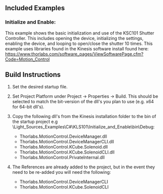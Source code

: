 ## Included Examples

### Initialize and Enable: 
This example shows the basic initialization and use of the KSC101 Shutter Controller. This includes opening the device, initializing the settings, enabling the device, and looping to open/close the shutter 10 times. 
This example uses libraries found in the Kinesis software install found here: https://www.thorlabs.com/software_pages/ViewSoftwarePage.cfm?Code=Motion_Control

## Build Instructions
1. Set the desired startup file. 
2. Set Project Platform under Project -> Properties -> Build. This should be selected to match the bit-version of the dll's you plan to use (e.g. x64 for 64-bit dll's). 
3. Copy the following dll's from the Kinesis installation folder to the bin of the startup project e.g \Light_Sources_Examples\C#\KLS101\Initialize_and_Enable\bin\Debug:
   * Thorlabs.MotionControl.DeviceManager.dll
   * Thorlabs.MotionControl.DeviceManagerCLI.dll
   * Thorlabs.MotionControl.KCube.Solenoid.dll
   * Thorlabs.MotionControl.KCube.SolenoidCLI.dll
   * Thorlabs.MotionControl.PrivateInternal.dll

4. The References are already added to the project, but in the event they need to be re-added you will need the following: 
   * Thorlabs.MotionControl.DeviceManagerCLI
   * Thorlabs.MotionControl.KCube.SolenoidCLI

